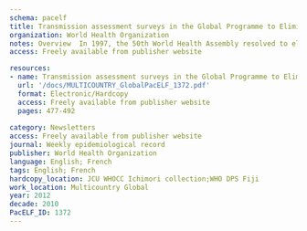 ```yaml
---
schema: pacelf
title: Transmission assessment surveys in the Global Programme to Eliminate Lymphatic Filariasis  WHO position statement
organization: World Health Organization
notes: Overview  In 1997, the 50th World Health Assembly resolved to eliminate lymphatic filariasis as a public health problem. In response, WHO established the Global Programme to Eliminate Lymphatic Filariasis (GPELF) to assist Member States in achieving this goal by 2020. The global programme has 2 components  (i) to reduce prevalence of infection to levels at which it is assumed that transmission can no longer be sustained and (ii) to manage morbidity and prevent disability.
access: Freely available from publisher website

resources:
- name: Transmission assessment surveys in the Global Programme to Eliminate Lymphatic Filariasis  WHO position statement
  url: '/docs/MULTICOUNTRY_GlobalPacELF_1372.pdf'
  format: Electronic/Hardcopy
  access: Freely available from publisher website
  pages: 477-492
 
category: Newsletters
access: Freely available from publisher website
journal: Weekly epidemiological record
publisher: World Health Organization
language: English; French 
tags: English; French 
hardcopy_location: JCU WHOCC Ichimori collection;WHO DPS Fiji
work_location: Multicountry Global
year: 2012
decade: 2010
PacELF_ID: 1372
---
```

